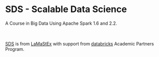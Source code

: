 SDS - Scalable Data Science
===========================
A Course in Big Data Using Apache Spark 1.6 and 2.2.<br /><br /><br />

[SDS](/) is from [LaMaStEx](https://lamastex.github.io/) with support from [databricks](https://databricks.com/) Academic Partners Program.



